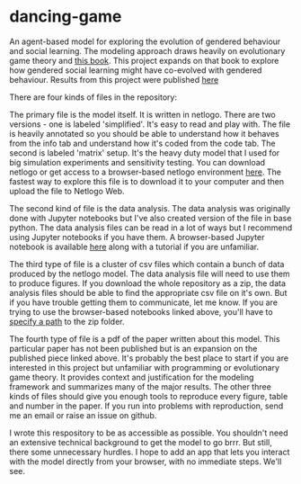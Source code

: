 # dancing-game
An agent-based model for exploring the evolution of gendered behaviour and social learning. The modeling approach draws heavily
on evolutionary game theory and [this book](https://oxford.universitypressscholarship.com/view/10.1093/oso/9780198789970.001.0001/oso-9780198789970).
This project expands on that book to explore how gendered social learning might have co-evolved with gendered behaviour. Results from this project were published [here](https://journals.sagepub.com/doi/10.1177/00483931211049770)

There are four kinds of files in the repository:

The primary file is the model itself. It is written in netlogo. There are two versions - one is labeled 'simplified'. It's easy to read and play with. The file is heavily annotated so you should be able to understand how it behaves from the info tab and understand how it's coded from the code tab. The second is labeled 'matrix' setup. It's the heavy duty model that I used for big simulation experiments and sensitivity testing. You can download netlogo or get access to a browser-based netlogo environment [here](https://www.netlogoweb.org/). The fastest way to explore this file is to download it to your computer and then upload the file to Netlogo Web. 

The second kind of file is the data analysis. The data analysis was originally done with Jupyter notebooks but I've also created version of the file in base python. The data analysis files can be read in a lot of ways but I recommend using Jupyter notebooks if you have them. A browser-based Jupyter notebook is available [here](https://jupyter.org/try) along with a tutorial if you are unfamiliar.

The third type of file is a cluster of csv files which contain a bunch of data produced by the netlogo model. The data analysis file will need to use them to produce figures. If you download the whole repository as a zip, the data analysis files should be able to find the appropriate csv file on it's own. But if you have trouble getting them to communicate, let me know. If you are trying to use the browser-based notebooks linked above, you'll have to [specify a path](https://medium.com/@ageitgey/python-3-quick-tip-the-easy-way-to-deal-with-file-paths-on-windows-mac-and-linux-11a072b58d5f#:~:text=To%20use%20it%2C%20you%20just,for%20the%20current%20operating%20system.) to the zip folder.

The fourth type of file is a pdf of the paper written about this model. This particular paper has not been published but is an expansion on the published piece linked above. It's probably the best place to start if you are interested in this project but unfamiliar with programming or evolutionary game theory. It provides context and justification for the modeling framework and summarizes many of the major results. The other three kinds of files should give you enough tools to reproduce every figure, table and number in the paper. If you run into problems with reproduction, send me an email or raise an issue on github.

I wrote this respository to be as accessible as possible. You shouldn't need an extensive technical background to get the model to go brrr. But still, there some unnecessary hurdles. I hope to add an app that lets you interact with the model directly from your browser, with no immediate steps. We'll see. 

